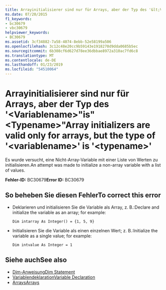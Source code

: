 ```yaml
---
title: Arrayinitialisierer sind nur für Arrays, aber der Typ des '&lt;Variablename&gt;"is"&lt;Typename&gt;"
ms.date: 07/20/2015
f1_keywords:
- bc30679
- vbc30679
helpviewer_keywords:
- BC30679
ms.assetid: 3cf34882-7a58-4074-8ebb-52e58199a506
ms.openlocfilehash: 3c12c48e20cc9b59143e1918270d9dda0685b5ec
ms.sourcegitcommit: 6b308cf6d627d78ee36dbbae8972a310ac7fd6c8
ms.translationtype: MT
ms.contentlocale: de-DE
ms.lasthandoff: 01/23/2019
ms.locfileid: "54510064"
---
```

# <a name="array-initializers-are-valid-only-for-arrays-but-the-type-of-ltvariablenamegt-is-lttypenamegt"></a><span data-ttu-id="637fb-102">Arrayinitialisierer sind nur für Arrays, aber der Typ des '&lt;Variablename&gt;"is"&lt;Typename&gt;"</span><span class="sxs-lookup"><span data-stu-id="637fb-102">Array initializers are valid only for arrays, but the type of '&lt;variablename&gt;' is '&lt;typename&gt;'</span></span>
<span data-ttu-id="637fb-103">Es wurde versucht, eine Nicht-Array-Variable mit einer Liste von Werten zu initialisieren.</span><span class="sxs-lookup"><span data-stu-id="637fb-103">An attempt was made to initialize a non-array variable with a list of values.</span></span>  
  
 <span data-ttu-id="637fb-104">**Fehler-ID:** BC30679</span><span class="sxs-lookup"><span data-stu-id="637fb-104">**Error ID:** BC30679</span></span>  
  
## <a name="to-correct-this-error"></a><span data-ttu-id="637fb-105">So beheben Sie diesen Fehler</span><span class="sxs-lookup"><span data-stu-id="637fb-105">To correct this error</span></span>  
  
-   <span data-ttu-id="637fb-106">Deklarieren und initialisieren Sie die Variable als Array, z. B.:</span><span class="sxs-lookup"><span data-stu-id="637fb-106">Declare and initialize the variable as an array; for example:</span></span>  
  
     `Dim intarray As Integer() = {1, 5, 9}`  
  
-   <span data-ttu-id="637fb-107">Initialisieren Sie die Variable als einen einzelnen Wert; z. B.:</span><span class="sxs-lookup"><span data-stu-id="637fb-107">Initialize the variable as a single value; for example:</span></span>  
  
     `Dim intvalue As Integer = 1`  
  
## <a name="see-also"></a><span data-ttu-id="637fb-108">Siehe auch</span><span class="sxs-lookup"><span data-stu-id="637fb-108">See also</span></span>
- [<span data-ttu-id="637fb-109">Dim-Anweisung</span><span class="sxs-lookup"><span data-stu-id="637fb-109">Dim Statement</span></span>](../../visual-basic/language-reference/statements/dim-statement.md)
- [<span data-ttu-id="637fb-110">Variablendeklaration</span><span class="sxs-lookup"><span data-stu-id="637fb-110">Variable Declaration</span></span>](../../visual-basic/programming-guide/language-features/variables/variable-declaration.md)
- [<span data-ttu-id="637fb-111">Arrays</span><span class="sxs-lookup"><span data-stu-id="637fb-111">Arrays</span></span>](../../visual-basic/programming-guide/language-features/arrays/index.md)
